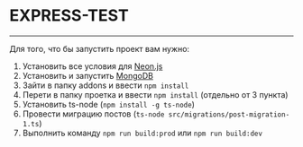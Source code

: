 # EXPRESS-TEST
---
Для того, что бы запустить проект вам нужно:
1) Установить все условия для [Neon.js](https://neon-bindings.com/docs/getting-started/)
2) Установить и запустить [MongoDB](https://docs.mongodb.com/manual/installation/)
3) Зайти в папку addons и ввести `npm install`
4) Перети в папку проетка и ввести `npm install` (отдельно от 3 пункта)
5) Установить ts-node (`npm install -g ts-node`)
6) Провести миграцию постов (`ts-node src/migrations/post-migration-1.ts`)
7) Выполнить команду `npm run build:prod` или `npm run build:dev`
